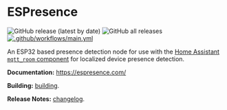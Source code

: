 # ESPresence

![GitHub release (latest by date)](https://img.shields.io/github/v/release/ESPresence/ESPresence)
![GitHub all releases](https://img.shields.io/github/downloads/ESPresence/ESPresence/total)
[![.github/workflows/main.yml](https://github.com/ESPresence/ESPresence/actions/workflows/build.yml/badge.svg)](https://github.com/ESPresence/ESPresence/actions/workflows/build.yml)


An ESP32 based presence detection node for use with the [Home Assistant](https://www.home-assistant.io/) [`mqtt_room` component](https://www.home-assistant.io/components/sensor.mqtt_room/) for localized device presence detection.

**Documentation:** https://espresence.com/

**Building:** [building](./BUILDING.md).

**Release Notes:** [changelog](./CHANGELOG.md).
